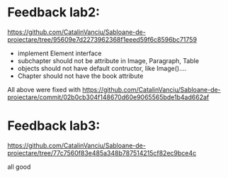 # Feedback lab2:
https://github.com/CatalinVanciu/Sabloane-de-proiectare/tree/95609e7d2273962368f1eeed59f6c8596bc71759

- implement Element interface
- subchapter should not be attribute in Image, Paragraph, Table
- objects should not have default contructor, like Image()....
- Chapter should not have the book attribute

All above were fixed with https://github.com/CatalinVanciu/Sabloane-de-proiectare/commit/02b0cb304f148670d60e9065565bde1b4ad662af

# Feedback lab3:
https://github.com/CatalinVanciu/Sabloane-de-proiectare/tree/77c7560f83e485a348b787514215cf82ec9bce4c

all good

